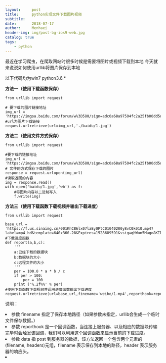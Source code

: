 ```yaml
---
layout:     post
title:      python实现文件下载图片视频
subtitle:   
date:       2018-07-17
author:     Menhaei
header-img: img/post-bg-ios9-web.jpg
catalog: true
tags:
    - python
---
```

最近在学习爬虫，在爬取网站时很多时候是需要将图片或视频下载到本地 今天就来说说如何使用urllib将图片保存到本地

以下代码均为win7  python3.6.*

**方法一（使用下载函数保存）**

```
from urllib import request  
  
# 要下载的图片链接地址  
img_url = 'https://imgsa.baidu.com/forum/w%3D580/sign=adc0a68a97504fc2a25fb00dd5dfe7f0/873df8dcd100baa14fff6d394b10b912c9fc2e64.jpg'  
#url为图片下载链接   
request.urlretrieve(url=img_url,'./baidu/1.jpg')  
```

**方法二（使用文件方式保存）**

```
from urllib import request
 
#要下载的链接地址
img_url = 'https://imgsa.baidu.com/forum/w%3D580/sign=adc0a68a97504fc2a25fb00dd5dfe7f0/873df8dcd100baa14fff6d394b10b912c9fc2e64.jpg'
# 文件的方式保存下载的图片
response = request.urlopen(img_url)
#读取返回的内容
img = response.read()
with open('baidu/1.jpg','wb') as f:
    #将图片内容以二进制写入
    f.write(img)
```

**方法三（使用下载函数下载视频并输出下载进度）**

```
from urllib import request
 
base_url = 'https://f.us.sinaimg.cn/001KhC86lx07laEy0PtC01040200y8vC0k010.mp4?label=mp4_hd&template=640x360.28&Expires=1528689591&ssig=qhWun5Mago&KID=unistore,video'
#下载进度函数
def report(a,b,c):
    '''
    a:已经下载的数据块
    b:数据块的大小
    c:远程文件的大小
    '''
    per = 100.0 * a * b / c
    if per > 100:
        per = 100
    print ('%.2f%%' % per)
#使用下载函数下载视频并调用进度函数输出下载进度
request.urlretrieve(url=base_url,finename='weibo/1.mp4',reporthook=report,data=None)
```

说明：

<li>
参数 finename 指定了保存本地路径（如果参数未指定，urllib会生成一个临时文件保存数据。）
</li>
<li>
参数 reporthook 是一个回调函数，当连接上服务器、以及相应的数据块传输完毕时会触发该回调，我们可以利用这个回调函数来显示当前的下载进度。
</li>
<li>
参数 data 指 post 到服务器的数据，该方法返回一个包含两个元素的(filename, headers)元组，filename 表示保存到本地的路径，header 表示服务器的响应头。 
</li>
<li>
 
</li>
